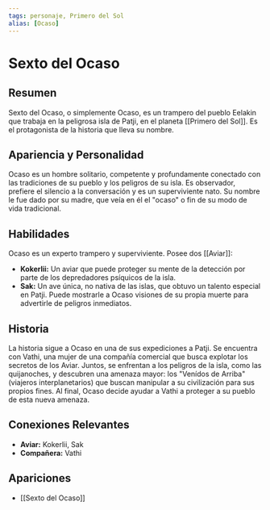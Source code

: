```yaml
---
tags: personaje, Primero del Sol
alias: [Ocaso]
---
```


# Sexto del Ocaso

## Resumen
Sexto del Ocaso, o simplemente Ocaso, es un trampero del pueblo Eelakin que trabaja en la peligrosa isla de Patji, en el planeta [[Primero del Sol]]. Es el protagonista de la historia que lleva su nombre.

## Apariencia y Personalidad
Ocaso es un hombre solitario, competente y profundamente conectado con las tradiciones de su pueblo y los peligros de su isla. Es observador, prefiere el silencio a la conversación y es un superviviente nato. Su nombre le fue dado por su madre, que veía en él el "ocaso" o fin de su modo de vida tradicional.

## Habilidades
Ocaso es un experto trampero y superviviente. Posee dos [[Aviar]]:
*   **Kokerlii:** Un aviar que puede proteger su mente de la detección por parte de los depredadores psíquicos de la isla.
*   **Sak:** Un ave única, no nativa de las islas, que obtuvo un talento especial en Patji. Puede mostrarle a Ocaso visiones de su propia muerte para advertirle de peligros inmediatos.

## Historia
La historia sigue a Ocaso en una de sus expediciones a Patji. Se encuentra con Vathi, una mujer de una compañía comercial que busca explotar los secretos de los Aviar. Juntos, se enfrentan a los peligros de la isla, como las quijanoches, y descubren una amenaza mayor: los "Venídos de Arriba" (viajeros interplanetarios) que buscan manipular a su civilización para sus propios fines. Al final, Ocaso decide ayudar a Vathi a proteger a su pueblo de esta nueva amenaza.

## Conexiones Relevantes
* **Aviar:** Kokerlii, Sak
* **Compañera:** Vathi

## Apariciones
* [[Sexto del Ocaso]]
